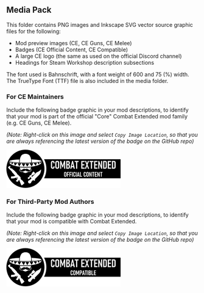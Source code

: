 ## Media Pack

This folder contains PNG images and Inkscape SVG vector source graphic files for the following:

* Mod preview images (CE, CE Guns, CE Melee)
* Badges (CE Official Content, CE Compatible)
* A large CE logo (the same as used on the official Discord channel)
* Headings for Steam Workshop description subsections

The font used is Bahnschrift, with a font weight of 600 and 75 (%) width. The TrueType Font (TTF) file is also included in the media folder.

### For CE Maintainers

Include the following badge graphic in your mod descriptions, to identify that your mod is part of the official "Core" Combat Extended mod family (e.g. CE Guns, CE Melee).

_(Note: Right-click on this image and select `Copy Image Location`, so that you are always referencing the latest version of the badge on the GitHub repo)_

![CE Official Content Badge](Badge_CE_official.png)

### For Third-Party Mod Authors

Include the following badge graphic in your mod descriptions, to identify that your mod is compatible with Combat Extended.

_(Note: Right-click on this image and select `Copy Image Location`, so that you are always referencing the latest version of the badge on the GitHub repo)_

![CE Compatibility Badge](Badge_CE_compatible.png)